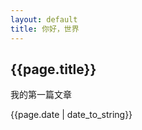 ```yaml
---
layout: default
title: 你好，世界
---
```


<h2>{{page.title}}</h2>
<p>我的第一篇文章</p>

<p>
    {{page.date | date_to_string}}
</p>